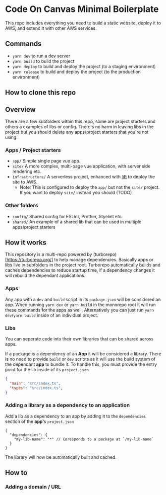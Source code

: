 # Code On Canvas Minimal Boilerplate

This repo includes everything you need to build a static website, deploy it to AWS, and extend it with other AWS services.

## Commands

- `yarn dev` to run a dev server
- `yarn build` to build the project
- `yarn deploy` to build and deploy the project (to a staging environment)
- `yarn release` to build and deploy the project (to the production environment)

## How to clone this repo


## Overview
There are a few subfolders within this repo, some are project starters and others a examples of libs or config.  There's no harm in leaving libs in the project but you should delete any apps/project starters that you're not using.

### Apps / Project starters
- `app/` Simple single page vue app.
- `site/` A more complex, multi-page vue application, with server side rendering etc.
- `infrastructure/` A serverless project, enhanced with [lift](https://github.com/getlift/lift) to deploy the site to AWS.
  - Note: This is configured to deploy the `app/` but not the `site/` project.  If you want to deploy `site/` instead you should (TODO)

### Other folders
- `config/` Shared config for ESLint, Prettier, Styelint etc.
- `shared/` An example of a shared lib that can be used in multiple apps/project starters


## How it works

This repository is a multi-repo powered by (turborepo)[https://turborepo.org/] to help manage dependencies.  Basically apps or libs live in subfolders in the project root.
Turborepo automatically builds and caches dependencies to reduce startup time, if a dependency changes it will rebuild the dependant applications.

### Apps

Any app with a `dev` and `build` script in its `package.json` will be considered an app.  When running `yarn dev` or `yarn build` in the monorepo root it will run these commands for the apps as well.  Alternatively you can just run `yarn dev`/`yarn build` inside of an individual project.

### Libs

You can seperate code into their own libraries that can be shared across apps.

If a package is a dependency of an **App** it will be considered a library.  There is no need to provide `build` or `dev` scripts as it will use the build system of the dependant **app** to bundle it.  To handle this, you must provide the entry point for the lib inside of its `project.json`

```json
{
  "main": "src/index.ts",
  "types": "src/index.ts",
}
```

### Adding a library as a dependency to an application

Add a lib as a dependency to an app by adding it to the `dependencies` section of the **app**'s `project.json`

```json5
{
  "dependencies": {
    "my-lib-name": "*" // Coresponds to a package at `/my-lib-name`
  }
}
```

The library will now be automatically built and cached.

## How to

### Adding a domain / URL
